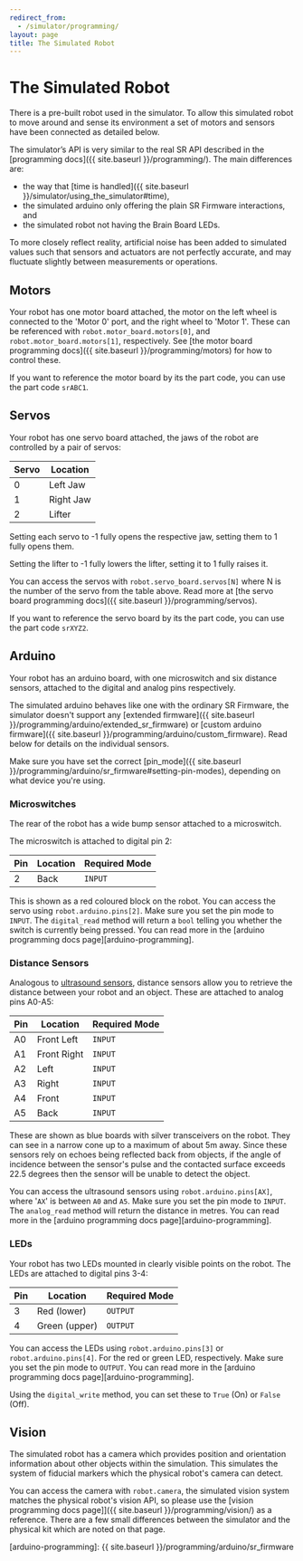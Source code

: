 ```yaml
---
redirect_from:
  - /simulator/programming/
layout: page
title: The Simulated Robot
---
```


The Simulated Robot
===================

There is a pre-built robot used in the simulator.
To allow this simulated robot to move around and sense its environment a set of motors and sensors have been connected as detailed below.

The simulator’s API is very similar to the real SR API described in the [programming docs]({{ site.baseurl }}/programming/).
The main differences are:

- the way that [time is handled]({{ site.baseurl }}/simulator/using_the_simulator#time),
- the simulated arduino only offering the plain SR Firmware interactions, and
- the simulated robot not having the Brain Board LEDs.

<div class="info">
  To more closely reflect reality, artificial noise has been added to simulated
  values such that sensors and actuators are not perfectly accurate, and may
  fluctuate slightly between measurements or operations.
</div>

## Motors

Your robot has one motor board attached, the motor on the left wheel is connected to the 'Motor 0' port, and the right wheel to 'Motor 1'. These can be referenced with `robot.motor_board.motors[0]`, and 
`robot.motor_board.motors[1]`, respectively. See [the motor board programming docs]({{ site.baseurl }}/programming/motors) for how to control these.

If you want to reference the motor board by its the part code, you can use the part code `srABC1`.

## Servos

Your robot has one servo board attached, the jaws of the robot are controlled by a pair of servos:

| Servo | Location  |
|-------|-----------|
| 0     | Left Jaw  |
| 1     | Right Jaw |
| 2     | Lifter    |

Setting each servo to -1 fully opens the respective jaw, setting them to 1 fully opens them.

Setting the lifter to -1 fully lowers the lifter, setting it to 1 fully raises it.

You can access the servos with `robot.servo_board.servos[N]` where N is the number of the servo from the table above. Read more at [the servo board programming docs]({{ site.baseurl }}/programming/servos).

If you want to reference the servo board by its the part code, you can use the part code `srXYZ2`.

## Arduino

Your robot has an arduino board, with one microswitch and six distance sensors, attached to the digital and analog pins respectively.

The simulated arduino behaves like one with the ordinary SR Firmware, the simulator doesn't support any [extended firmware]({{ site.baseurl }}/programming/arduino/extended_sr_firmware) or [custom arduino firmware]({{ site.baseurl }}/programming/arduino/custom_firmware). Read below for details on the individual sensors.

Make sure you have set the correct [pin_mode]({{ site.baseurl }}/programming/arduino/sr_firmware#setting-pin-modes), depending on what device you're using.

### Microswitches

The rear of the robot has a wide bump sensor attached to a microswitch.

The microswitch is attached to digital pin 2:

| Pin | Location | Required Mode |
|-----|----------|---------------|
| 2   | Back     | `INPUT`       |

This is shown as a red coloured block on the robot. You can access the servo using `robot.arduino.pins[2]`. Make sure you set the pin mode to `INPUT`. The `digital_read` method will return a `bool` telling you whether the switch is currently being pressed. You can read more in the [arduino programming docs page][arduino-programming].

### Distance Sensors

Analogous to [ultrasound sensors](https://robocraze.com/blogs/post/what-is-ultrasonic-sensor), distance sensors allow you to retrieve the distance between your robot and an object. These are attached to analog pins A0-A5:

| Pin | Location    | Required Mode |
|-----|-------------|---------------|
| A0  | Front Left  | `INPUT`       |
| A1  | Front Right | `INPUT`       |
| A2  | Left        | `INPUT`       |
| A3  | Right       | `INPUT`       |
| A4  | Front       | `INPUT`       |
| A5  | Back        | `INPUT`       |

These are shown as blue boards with silver transceivers on the robot. They can see in a narrow cone up to a maximum of about 5m away.
Since these sensors rely on echoes being reflected back from objects, if the angle of incidence between the sensor's pulse and the contacted surface exceeds 22.5 degrees then the sensor will be unable to detect the object.

You can access the ultrasound sensors using `robot.arduino.pins[AX]`, where '`AX`' is between `A0` and `A5`. Make sure you set the pin mode to `INPUT`. The `analog_read` method will return the distance in metres. You can read more in the [arduino programming docs page][arduino-programming].

### LEDs

Your robot has two LEDs mounted in clearly visible points on the robot. The LEDs are attached to digital pins 3-4:

| Pin | Location      | Required Mode |
|-----|---------------|---------------|
| 3   | Red (lower)   | `OUTPUT`      |
| 4   | Green (upper) | `OUTPUT`      |

You can access the LEDs using `robot.arduino.pins[3]` or `robot.arduino.pins[4]`. For the red or green LED, respectively. Make sure you set the pin mode to `OUTPUT`. You can read more in the [arduino programming docs page][arduino-programming].

Using the `digital_write` method, you can set these to `True` (On) or `False` (Off).

## Vision

The simulated robot has a camera which provides position and orientation
information about other objects within the simulation. This simulates the
system of fiducial markers which the physical robot's camera can detect.

You can access the camera with `robot.camera`, the simulated vision system matches the physical robot's vision API, so please use the [vision programming docs page]]({{ site.baseurl }}/programming/vision/) as a reference. There are a few small differences between the simulator and the physical kit which are noted on that page. 

[arduino-programming]: {{ site.baseurl }}/programming/arduino/sr_firmware